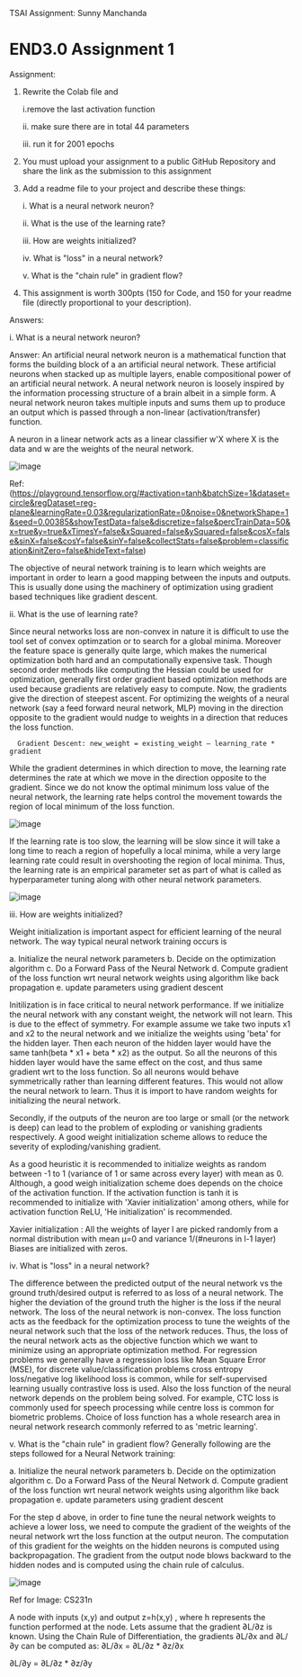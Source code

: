 TSAI Assignment: Sunny Manchanda

# END3.0 Assignment 1

Assignment:

1. Rewrite the Colab file and 

      i.remove the last activation function
      
      ii. make sure there are in total 44 parameters
      
      iii. run it for 2001 epochs

2. You must upload your assignment to a public GitHub Repository and share the link as the submission to this assignment 

3. Add a readme file to your project and describe these things:

      i. What is a neural network neuron?

      ii. What is the use of the learning rate?

      iii. How are weights initialized?

      iv. What is "loss" in a neural network?

      v. What is the "chain rule" in gradient flow?

4. This assignment is worth 300pts (150 for Code, and 150 for your readme file (directly proportional to your description). 

Answers:

i. What is a neural network neuron?

Answer: An artificial neural network neuron is a mathematical function that forms the building block of a an artificial neural network. These artificial neurons when stacked up as multiple layers, enable compositional power of an artificial neural network. A neural network neuron is loosely inspired by the information processing structure of a brain albeit in a simple form. A neural network neuron takes multiple inputs and sums them up to produce an output which is passed through a non-linear (activation/transfer) function.  

A neuron in a linear network acts as a linear classifier w'X where X is the data and w are the weights of the neural network.

![image](https://user-images.githubusercontent.com/91345062/134740815-a674b178-8a23-435c-9164-cbe64077c600.png)

Ref: (https://playground.tensorflow.org/#activation=tanh&batchSize=1&dataset=circle&regDataset=reg-plane&learningRate=0.03&regularizationRate=0&noise=0&networkShape=1&seed=0.00385&showTestData=false&discretize=false&percTrainData=50&x=true&y=true&xTimesY=false&xSquared=false&ySquared=false&cosX=false&sinX=false&cosY=false&sinY=false&collectStats=false&problem=classification&initZero=false&hideText=false)

The objective of neural network training is to learn which weights are important in order to learn a good mapping between the inputs and outputs. This is usually done using the machinery of optimization using gradient based techniques like gradient descent.

ii. What is the use of learning rate?

Since neural networks loss are non-convex in nature it is difficult to use the tool set of convex optimzation or to search for a global minima. Moreover the feature space is generally quite large, which makes the numerical optimization both hard and an computationally expensive task. Though second order methods like computing the Hessian could be used for optimization, generally first order gradient based optimization methods are used because gradients are relatively easy to compute. Now, the gradients give the direction of steepest ascent. For optimizing the weights of a neural network (say a feed forward neural network, MLP) moving in the direction opposite to the gradient would nudge to weights
in a direction that reduces the loss function. 

      Gradient Descent: new_weight = existing_weight — learning_rate * gradient

While the gradient determines in which direction to move, the learning rate determines the rate at which we move in the direction opposite to the gradient. Since we do not know the optimal minimum loss value of the neural network, the learning rate helps control the movement towards the region of local minimum of the loss function.

![image](https://user-images.githubusercontent.com/91345062/134743088-acc86598-b5bd-46e8-87b5-97b1bd8c3d22.png)

If the learning rate is too slow, the learning will be slow since it will take a long time to reach a region of hopefully a local minima, while a very large learning rate could result in overshooting the region of local minima. Thus, the learning rate is an empirical parameter set as part of what is called as hyperparameter tuning along with other neural network parameters. 

![image](https://user-images.githubusercontent.com/91345062/134743221-6c1c8ed4-7e8c-41f7-a945-1d79a0b5c8a3.png)
     
iii. How are weights initialized?

Weight initialization is important aspect for efficient learning of the neural network. The way typical neural network training occurs is 

a. Initialize the neural network parameters
b. Decide on the optimization algorithm
c. Do a Forward Pass of the Neural Network
d. Compute gradient of the loss function wrt neural network weights using algorithm like back propagation
e. update parameters using gradient descent

Initilization is in face critical to neural network performance. If we initialize the neural network with any constant weight, the network will not learn. This is due to the effect of symmetry. For example assume we take two inputs x1 and x2 to the neural network and we initialize the weights using 'beta' for the hidden layer. Then each neuron of the hidden layer would have the same tanh(beta * x1 + beta * x2) as the output. So all the neurons of this hidden layer would have the same effect on the cost, and thus same gradient wrt to the loss function. So all neurons would behave symmetrically rather than learning different features. This would not allow the neural network to learn. Thus it is import to have random weights for initializing the neural network. 

Secondly, if the outputs of the neuron are too large or small (or the network is deep) can lead to the problem of exploding or vanishing gradients respectively. A good weight initialization scheme allows to reduce the severity of exploding/vanishing gradient. 

As a good heuristic it is recommended to initialize weights as random between -1 to 1 (variance of 1 or same across every layer) with mean as 0. Although, a good weigh initialization scheme does depends on the choice of the activation function. If the activation function is tanh it is recommended to initialize with 'Xavier initialization' among others, while for activation function ReLU, 'He initialization' is recommended. 

Xavier initialization :
All the weights of layer l are picked randomly from a normal distribution with mean μ=0 and variance 1/(#neurons in l-1 layer) 
Biases are initialized with zeros.

iv. What is "loss" in a neural network?

The difference between the predicted output of the neural network vs the ground truth/desired output is referred to as loss of a neural network. The higher the deviation of the ground truth the higher is the loss if the neural network. The loss of the neural network is non-convex. The loss function acts as the feedback for the optimization process to tune the weights of the neural network such that the loss of the network reduces. Thus, the loss of the neural network acts as the objective function which we want to minimize using an appropriate optimization method. For regression problems we generally have a regression loss like Mean Square Error (MSE), for discrete value/classification problems cross entropy loss/negative log likelihood loss is common, while for self-supervised learning usually contrastive loss is used. Also the loss function of the neural network depends on the problem being solved. For example, CTC loss is commonly used for speech processing while centre loss is common for biometric problems. Choice of loss function has a whole research area in neural network research commonly referred to as 'metric learning'.

v. What is the "chain rule" in gradient flow?
Generally following are the steps followed for a Neural Network training: 

a. Initialize the neural network parameters
b. Decide on the optimization algorithm
c. Do a Forward Pass of the Neural Network
d. Compute gradient of the loss function wrt neural network weights using algorithm like back propagation
e. update parameters using gradient descent

For the step d above, in order to fine tune the neural network weights to achieve a lower loss, we need to compute the gradient of the weights of the neural network wrt the loss function at the output neuron.  The computation of this gradient for the weights on the hidden neurons is computed using backpropagation. The gradient from the output node blows backward to the hidden nodes and is computed using the chain rule of calculus.

![image](https://user-images.githubusercontent.com/91345062/134747885-c42756b9-df39-46bd-9407-8af7817fcab3.png)

Ref for Image: CS231n

A node with inputs  (x,y)  and output  z=h(x,y) , where  h  represents the function performed at the node. Lets assume that the gradient  ∂L/∂z  is known. Using the Chain Rule of Differentiation, the gradients  ∂L/∂x  and  ∂L/∂y  can be computed as:
∂L/∂x = ∂L/∂z * ∂z/∂x
 
∂L/∂y = ∂L/∂z * ∂z/∂y
